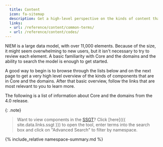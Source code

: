 ```yaml
---
  title: Content
  icon: fa-sitemap
  description: Get a high-level perspective on the kinds of content that appear in Core, the domains, and the code namespaces.
  links:
  - url: /reference/content/common-terms/
  - url: /reference/content/codes/
---
```


NIEM is a large data model, with over 11,000 elements.  Because of the size, it might seem overwhelming to new users, but it isn't necessary to try to review each element.  A basic familiarity with Core and the domains and the ability to search the model is enough to get started.

A good way to begin is to browse through the lists below and on the next page to get a very high level overview   of the kinds of components that are in Core and the domains.  After that basic overview, follow the links that are most relevant to you to learn more.

The following is a list of information about Core and the domains from the 4.0 release.

{: .note}
> Want to view components in the [SSGT](../tools/ssgt)? Click [here]({{ site.data.links.ssgt }}) to open the tool, enter terms into the search box and click on "Advanced Search" to filter by namespace.

{% include_relative namespace-summary.md %}
